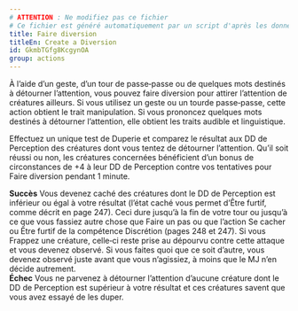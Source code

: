 ```yaml
---
# ATTENTION : Ne modifiez pas ce fichier
# Ce fichier est généré automatiquement par un script d'après les données du module Foundry VTT officiel et de sa traduction
title: Faire diversion
titleEn: Create a Diversion
id: GkmbTGfg8KcgynOA
group: actions
---
```

<p><span id="ctl00_MainContent_DetailedOutput">À l’aide d’un geste, d’un tour de passe‑passe ou de quelques mots destinés à détourner l’attention, vous pouvez faire diversion pour attirer l’attention de créatures ailleurs. Si vous utilisez un geste ou un tourde passe‑passe, cette action obtient le trait manipulation. Si vous prononcez quelques mots destinés à détourner l’attention, elle obtient les traits audible et linguistique. <br></span></p><p><span id="ctl00_MainContent_DetailedOutput">Effectuez un unique test de Duperie et comparez le résultat aux DD de Perception des créatures dont vous tentez de détourner l’attention. Qu’il soit réussi ou non, les créatures concernées bénéficient d’un bonus de circonstances de +4 à leur DD de Perception contre vos tentatives pour Faire diversion pendant 1 minute.</span></p><p><span id="ctl00_MainContent_DetailedOutput"><strong>Succès</strong> Vous devenez caché des créatures dont le DD de Perception est inférieur ou égal à votre résultat (l’état caché vous permet d’Être furtif, comme décrit en page 247). Ceci dure jusqu’à la fin de votre tour ou jusqu’à ce que vous fassiez autre chose que Faire un pas ou que l’action Se cacher ou Être furtif de la compétence Discrétion (pages 248 et 247). Si vous Frappez une créature, celle‑ci reste prise au dépourvu contre cette attaque et vous devenez observé. Si vous faites quoi que ce soit d’autre, vous devenez observé juste avant que vous n’agissiez, à moins que le MJ n’en décide autrement.<br><strong>Échec</strong> Vous ne parvenez à détourner l’attention d’aucune créature dont le DD de Perception est supérieur à votre résultat et ces créatures savent que vous avez essayé de les duper.</span></p>
